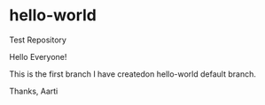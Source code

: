 # hello-world
Test Repository


Hello Everyone!

This is the first branch I have createdon hello-world default branch.





Thanks,
Aarti
